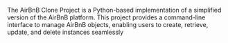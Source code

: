The AirBnB Clone Project is a Python-based implementation of a
simplified version of the AirBnB platform.
This project provides a command-line interface to manage AirBnB objects,
enabling users to create, retrieve, update, and delete instances seamlessly
